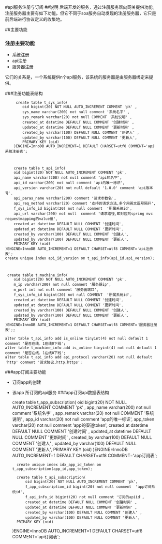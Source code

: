 #api服务注册与订阅
##说明
后端开发的服务，通过注册服务器向网关提供功能。注册服务器主要有如下功能。但它不同于soa服务自动发现的注册服务器，它只是前后端进行协议定义的收集地。


##主要功能
### 注册主要功能

- 系统注册
- api注册
- 服务器注册


它们的关系是，一个系统提供n个api服务，该系统的服务器是由服务器绑定来提供。

###注册功能表结构


         create table t_sys_info(
			oid bigint(20) NOT NULL AUTO_INCREMENT COMMENT 'pk' ,
			sys_name varchar(200) not null comment '系统名字' ,
			sys_remark varchar(20) not null COMMENT '系统说明' ,
			created_at datetime DEFAULT NULL COMMENT '创建时间' ,
	 		updated_at datetime DEFAULT NULL COMMENT '更新时间' ,
	  		created_by varchar(100) DEFAULT NULL COMMENT '创建人' ,
	  		updated_by varchar(100) DEFAULT NULL COMMENT '更新人',
	  		PRIMARY KEY (oid)
		)ENGINE=InnoDB AUTO_INCREMENT=1 DEFAULT CHARSET=utf8 COMMENT='api系统注册表';
		
		
	
		create table t_api_info(
    	oid bigint(20) NOT NULL AUTO_INCREMENT COMMENT 'pk',
		api_name varchar(200) not null comment 'api的名字',
    	api_id varchar(200) not null comment 'api的唯一标识',
		api_version varchar(20) not null default '1.0.0' comment 'api版本号', 
		api_paras_name varchar(200) comment '请求参数名',
		api_req_method varchar(20) comment '支持的请求方法,多个用英文逗号隔开', 
		f_sys_info_id bigint(20) not null comment  '所属系统id',
		api_url varchar(200) not null  comment '请求路径,即对应的spring mvc requestmapping的value值',
		created_at datetime DEFAULT NULL COMMENT '创建时间',
 		updated_at datetime DEFAULT NULL COMMENT '更新时间',
  		created_by varchar(100) DEFAULT NULL COMMENT '创建人',
  		updated_by varchar(100) DEFAULT NULL COMMENT '更新人',
  		PRIMARY KEY (oid)  	
    )ENGINE=InnoDB AUTO_INCREMENT=1 DEFAULT CHARSET=utf8 COMMENT='api注册表';
	create unique index api_id_version on t_api_info(api_id,api_version);
	
	

	 create table t_machine_info(
    	oid bigint(20) NOT NULL AUTO_INCREMENT COMMENT 'pk',
    	m_ip varchar(200) not null comment '服务器ip',
		m_port int not null comment '服务器端口',  
		f_sys_info_id bigint(20) not null COMMENT  '所属系统id',
		created_at datetime DEFAULT NULL COMMENT '创建时间',
 		updated_at datetime DEFAULT NULL COMMENT '更新时间',
  		created_by varchar(100) DEFAULT NULL COMMENT '创建人',
  		updated_by varchar(100) DEFAULT NULL COMMENT '更新人',
  		PRIMARY KEY (oid)  	
    )ENGINE=InnoDB AUTO_INCREMENT=1 DEFAULT CHARSET=utf8 COMMENT='服务器注册表';;

	alter table t_api_info add is_online tinyint(4) not null default 1 comment '是否在线，1在线0下线';
	alter table t_machine_info add is_online tinyint(4) not null default 1 comment '是否在线，1在线0下线';
	alter table t_api_info add api_protocol varchar(20) not null default 'http' comment '请求协议,http,https';

###app订阅主要功能

- 订阅app的创建
- 该app 所订阅的api服务
###app订阅api数据表结构

    create table t_app_subscription(
			oid bigint(20) NOT NULL AUTO_INCREMENT COMMENT 'pk' ,
			app_name varchar(200) not null comment '系统名字' ,
			app_remark varchar(20) not null COMMENT '系统说明' ,
			app_id  varchar(20) not null comment 'app的唯一标识',
			app_token varchar(20) not null comment 'app的渠道token',
			created_at datetime DEFAULT NULL COMMENT '创建时间' ,
	 		updated_at datetime DEFAULT NULL COMMENT '更新时间' ,
	  		created_by varchar(100) DEFAULT NULL COMMENT '创建人' ,
	  		updated_by varchar(100) DEFAULT NULL COMMENT '更新人',
	  		PRIMARY KEY (oid)
		)ENGINE=InnoDB AUTO_INCREMENT=1 DEFAULT CHARSET=utf8 COMMENT='app订阅表';
	
		create unique index idx_app_id_token on t_app_subscription(app_id,app_token);

		create table t_api_subscription(
			oid bigint(20) NOT NULL AUTO_INCREMENT COMMENT 'pk',
			f_app_subscription_id bigint(20) not null comment  'app订阅系统id',
			f_api_info_id bigint(20) not null comment '订阅的apiid',
			created_at datetime DEFAULT NULL COMMENT '创建时间' ,
	 		updated_at datetime DEFAULT NULL COMMENT '更新时间' ,
	  		created_by varchar(100) DEFAULT NULL COMMENT '创建人' ,
	  		updated_by varchar(100) DEFAULT NULL COMMENT '更新人',
  		PRIMARY KEY (oid)  	
    )ENGINE=InnoDB AUTO_INCREMENT=1 DEFAULT CHARSET=utf8 COMMENT='api订阅表';
